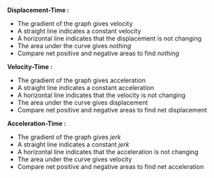 **Displacement-Time :**
- The gradient of the graph gives velocity 
- A straight line indicates a constant velocity 
- A horizontal line indicates that the displacement is not changing
- The area under the curve gives *nothing*
- Compare net positive and negative areas to find *nothing*

**Velocity-Time :**
- The gradient of the graph gives acceleration 
- A straight line indicates a constant acceleration  
- A horizontal line indicates that the velocity is not changing
- The area under the curve gives displacement
- Compare net positive and negative areas to find net displacement 

**Acceleration-Time :** 
- The gradient of the graph gives *jerk*
- A straight line indicates a constant *jerk*
- A horizontal line indicates that the acceleration is not changing
- The area under the curve gives velocity
- Compare net positive and negative areas to find net acceleration 